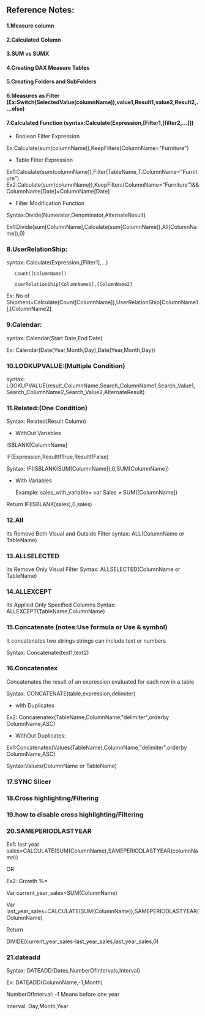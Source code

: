 ## Reference Notes:

#### 1.Measure column

#### 2.Calculated Column

#### 3.SUM vs SUMX

#### 4.Creating DAX Measure Tables

#### 5.Creating Folders and SubFolders

#### 6.Measures as Filter (Ex:Switch(SelectedValue(columnName)),value1,Result1,value2,Result2,....else)

#### 7.Calculated Function (syntax:Calculate(Expression,[Filter1,[filter2,...]]) 
    
- Boolean Filter Expression
  
Ex:Calculate(sum(columnName)),KeepFilters(ColumnName="Furniture")

- Table Filter Expression
  
Ex1:Calculate(sum(columnName)),Filter(TableName,T.ColumnName="Furniture")
Ex2:Calculate(sum(columnName)),KeepFilters(ColumnName="Furniture")&&ColumnName[Date]=ColumnName[Date]

- Filter Modification Function 
  
Syntax:Divide(Numerator,Denominator,AlternateResult)
  
Ex1:Divide(sum[ColumnName],Calculate(sum[ColumnName]),All[ColumnName]),0)


### 8.UserRelationShip:
 syntax: Calculate(Expression,[Filter1],...)
  
       Count([ColumnName])
  
	   UserRelationShip[ColumnName1],[ColumnName2]

  Ex: No of Shipment=Calculate(Count[ColumnName]),UserRelationShip[ColumnName1],[ColumnName2]

### 9.Calendar:
  
syntax: Calendar(Start Date,End Date)
  
Ex: Calendar(Date(Year,Month,Day),Date(Year,Month,Day))

### 10.LOOKUPVALUE:(Multiple Condition)
  
syntax: LOOKUPVALUE(result_ColumnName,Search_ColumnName1,Search_Value1,
Search_ColumnName2,Search_Value2,AlternateResult)

### 11.Related:(One Condition)
  
Syntax: Related(Result Column)

- WithOut Variables
  
ISBLANK[ColumnName]
  
IF(Expression,ResultIfTrue,ResultIfFalse)
  
Syntax: IF(ISBLANK(SUM[ColumnName]),0,SUM[ColumnName])

- With Variables

  Example:
sales_with_variable=
var Sales = SUM([ColumnName])

Return
IF(ISBLANK(sales),0,sales)

### 12.All 
Its Remove Both Visual and Outside Filter
syntax: ALL(ColumnName or TableName)

### 13.ALLSELECTED
Its Remove Only Visual Filter
Syntax: ALLSELECTED(ColumnName or TableName)

### 14.ALLEXCEPT
Its Applied Only Specified Columns
Syntax: ALLEXCEPT(TableName,ColumnName)

### 15.Concatenate (notes:Use formula or Use & symbol)
It concatenates two strings
strings can include text or numbers
  
Syntax: Concatenate(text1,text2)

### 16.Concatenatex
Concatenates the result of an expression evaluated for each row in a table
  
Syntax: CONCATENATE(table,expression,delimiter)

- with Duplicates
  
Ex2: Concatenatex(TableName,ColumnName,"delimiter",orderby ColumnName,ASC)

- WithOut Duplicates:
  
Ex1:Concatenatex(Values(TableName),ColumnName,"delimiter",orderby ColumnName,ASC)
  
Syntax:Values(ColumnName or TableName)

### 17.SYNC Slicer
### 18.Cross highlighting/Filtering
### 19.how to disable cross highlighting/Filtering

### 20.SAMEPERIODLASTYEAR
Ex1:
  last year sales=CALCULATE(SUM(ColumnName),SAMEPERIODLASTYEAR(columnName))

OR 

  Ex2:
  Growth %=
  
  Var current_year_sales=SUM(ColumnName)
  
  Var last_year_sales=CALCULATE(SUM(ColumnName)),SAMEPERIODLASTYEAR(ColumnName)
  
  Return
  
  DIVIDE(current_year_sales-last_year_sales,last_year_sales,0)

### 21.dateadd
Syntax: DATEADD(Dates,NumberOfIntervals,Interval)

Ex: DATEADD(ColumnName,-1,Month)

NumberOfInterval: -1 Means before one year

Interval: Day,Month,Year
